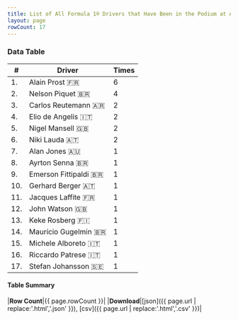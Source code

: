 ```yaml
---
title: List of All Formula 1® Drivers that Have Been in the Podium at Autódromo Internacional Nelson Piquet
layout: page
rowCount: 17
---
```


<canvas id="chart" width="400" height="180"></canvas>
<script>
var data = {
    "datasets": [
        {
            "backgroundColor": [
                "#f3a935",
                "#f3a935",
                "#f3a935",
                "#f3a935",
                "#f3a935",
                "#f3a935",
                "#f3a935",
                "#f3a935",
                "#f3a935",
                "#f3a935",
                "#f3a935",
                "#f3a935",
                "#f3a935",
                "#f3a935",
                "#f3a935",
                "#f3a935",
                "#f3a935"
            ],
            "borderColor": [
                "#f68639",
                "#f68639",
                "#f68639",
                "#f68639",
                "#f68639",
                "#f68639",
                "#f68639",
                "#f68639",
                "#f68639",
                "#f68639",
                "#f68639",
                "#f68639",
                "#f68639",
                "#f68639",
                "#f68639",
                "#f68639",
                "#f68639"
            ],
            "borderWidth": 1,
            "data": [
                6.0,
                4.0,
                2.0,
                2.0,
                2.0,
                2.0,
                1.0,
                1.0,
                1.0,
                1.0,
                1.0,
                1.0,
                1.0,
                1.0,
                1.0,
                1.0,
                1.0
            ],
            "label": "Times"
        }
    ],
    "labels": [
        "Alain Prost",
        "Nelson Piquet",
        "Carlos Reutemann",
        "Elio de Angelis",
        "Nigel Mansell",
        "Niki Lauda",
        "Alan Jones",
        "Ayrton Senna",
        "Emerson Fittipaldi",
        "Gerhard Berger",
        "Jacques Laffite",
        "John Watson",
        "Keke Rosberg",
        "Maurício Gugelmin",
        "Michele Alboreto",
        "Riccardo Patrese",
        "Stefan Johansson"
    ]
};
var options = {
  legend: {
    display: false
  },
  scales: {
    xAxes: [{
      ticks: {
        beginAtZero: true,
        maxRotation: 180,
        display: window.innerWidth > 800
      }
    }],
    yAxes: [{
      ticks: {
        beginAtZero: true
      }
    }]
  },
  onResize: function(chart, size) {
    chart.options.scales.xAxes[0].ticks.display = size.width > 800;
  }
};
var chart = new Chart("chart", {
    data: data,
    type: 'bar',
    options: options
});
</script>

<!-- div id="chart-navigation">
<button onclick="window.location = chart.toBase64Image();">Save as Image</button>
<button onclick="window.location = chart.toBase64Image();">Hello</button>
<button onclick="window.location = chart.toBase64Image();">Hello</button>
<select>
<option>one</option>
<option>two</option>
<option>three</option>
</select>
</div -->




### Data Table

| # | Driver | Times |
|--|--|--|
| 1. | Alain Prost 🇫🇷 | 6 |
| 2. | Nelson Piquet 🇧🇷 | 4 |
| 3. | Carlos Reutemann 🇦🇷 | 2 |
| 4. | Elio de Angelis 🇮🇹 | 2 |
| 5. | Nigel Mansell 🇬🇧 | 2 |
| 6. | Niki Lauda 🇦🇹 | 2 |
| 7. | Alan Jones 🇦🇺 | 1 |
| 8. | Ayrton Senna 🇧🇷 | 1 |
| 9. | Emerson Fittipaldi 🇧🇷 | 1 |
| 10. | Gerhard Berger 🇦🇹 | 1 |
| 11. | Jacques Laffite 🇫🇷 | 1 |
| 12. | John Watson 🇬🇧 | 1 |
| 13. | Keke Rosberg 🇫🇮 | 1 |
| 14. | Maurício Gugelmin 🇧🇷 | 1 |
| 15. | Michele Alboreto 🇮🇹 | 1 |
| 16. | Riccardo Patrese 🇮🇹 | 1 |
| 17. | Stefan Johansson 🇸🇪 | 1 |

#### Table Summary

|**Row Count**|{{ page.rowCount }}|
|**Download**|[json]({{ page.url | replace:'.html','.json' }}), [csv]({{ page.url | replace:'.html','.csv' }})|
